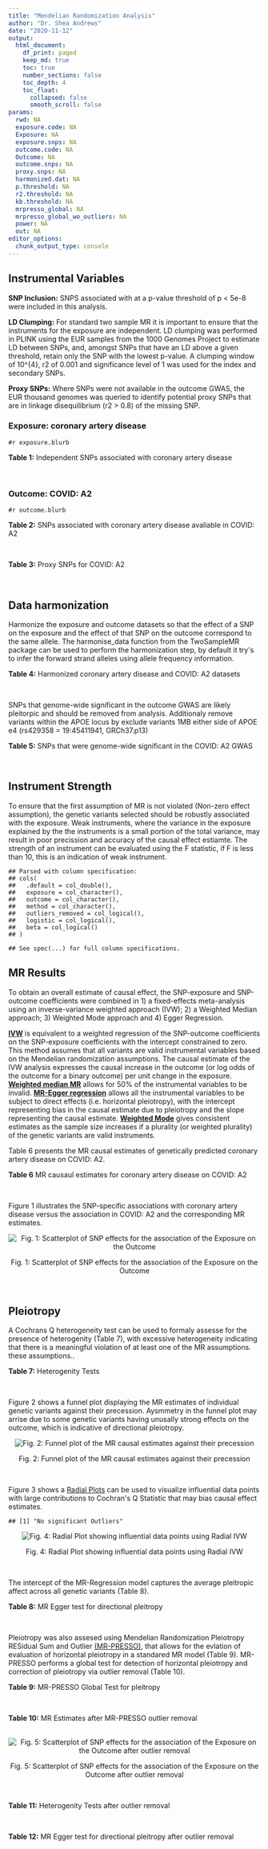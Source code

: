 ```yaml
---
title: "Mendelian Randomization Analysis"
author: "Dr. Shea Andrews"
date: "2020-11-12"
output:
  html_document:
    df_print: paged
    keep_md: true
    toc: true
    number_sections: false
    toc_depth: 4
    toc_float:
      collapsed: false
      smooth_scroll: false
params:
  rwd: NA
  exposure.code: NA
  Exposure: NA
  exposure.snps: NA
  outcome.code: NA
  Outcome: NA
  outcome.snps: NA
  proxy.snps: NA
  harmonized.dat: NA
  p.threshold: NA
  r2.threshold: NA
  kb.threshold: NA
  mrpresso_global: NA
  mrpresso_global_wo_outliers: NA
  power: NA
  out: NA
editor_options:
  chunk_output_type: console
---
```







## Instrumental Variables
**SNP Inclusion:** SNPS associated with at a p-value threshold of p < 5e-8 were included in this analysis.
<br>

**LD Clumping:** For standard two sample MR it is important to ensure that the instruments for the exposure are independent. LD clumping was performed in PLINK using the EUR samples from the 1000 Genomes Project to estimate LD between SNPs, and, amongst SNPs that have an LD above a given threshold, retain only the SNP with the lowest p-value. A clumping window of 10^{4}, r2 of 0.001 and significance level of 1 was used for the index and secondary SNPs.
<br>

**Proxy SNPs:** Where SNPs were not available in the outcome GWAS, the EUR thousand genomes was queried to identify potential proxy SNPs that are in linkage disequilibrium (r2 > 0.8) of the missing SNP.
<br>

### Exposure: coronary artery disease
`#r exposure.blurb`
<br>

**Table 1:** Independent SNPs associated with coronary artery disease
<div data-pagedtable="false">
  <script data-pagedtable-source type="application/json">
{"columns":[{"label":["SNP"],"name":[1],"type":["chr"],"align":["left"]},{"label":["CHROM"],"name":[2],"type":["dbl"],"align":["right"]},{"label":["POS"],"name":[3],"type":["dbl"],"align":["right"]},{"label":["REF"],"name":[4],"type":["chr"],"align":["left"]},{"label":["ALT"],"name":[5],"type":["chr"],"align":["left"]},{"label":["AF"],"name":[6],"type":["dbl"],"align":["right"]},{"label":["BETA"],"name":[7],"type":["dbl"],"align":["right"]},{"label":["SE"],"name":[8],"type":["dbl"],"align":["right"]},{"label":["Z"],"name":[9],"type":["dbl"],"align":["right"]},{"label":["P"],"name":[10],"type":["dbl"],"align":["right"]},{"label":["N"],"name":[11],"type":["dbl"],"align":["right"]},{"label":["TRAIT"],"name":[12],"type":["chr"],"align":["left"]}],"data":[{"1":"rs9970807","2":"1","3":"56965664","4":"C","5":"T","6":"0.084903","7":"-0.125750","8":"0.0166950","9":"-7.532200","10":"5.00e-14","11":"184305","12":"coronary_artery_disease"},{"1":"rs7528419","2":"1","3":"109817192","4":"A","5":"G","6":"0.214180","7":"-0.114530","8":"0.0114820","9":"-9.974740","10":"1.97e-23","11":"184305","12":"coronary_artery_disease"},{"1":"rs6689306","2":"1","3":"154395946","4":"A","5":"G","6":"0.552455","7":"-0.056012","8":"0.0094061","9":"-5.954859","10":"2.60e-09","11":"184305","12":"coronary_artery_disease"},{"1":"rs67180937","2":"1","3":"222823743","4":"T","5":"G","6":"0.663052","7":"0.078807","8":"0.0110551","9":"7.128565","10":"1.01e-12","11":"184305","12":"coronary_artery_disease"},{"1":"rs16986953","2":"2","3":"19942473","4":"G","5":"A","6":"0.104706","7":"0.085160","8":"0.0150265","9":"5.667320","10":"1.45e-08","11":"184305","12":"coronary_artery_disease"},{"1":"rs515135","2":"2","3":"21286057","4":"T","5":"C","6":"0.791985","7":"0.067499","8":"0.0121924","9":"5.536154","10":"3.09e-08","11":"184305","12":"coronary_artery_disease"},{"1":"rs7568458","2":"2","3":"85788175","4":"T","5":"A","6":"0.448518","7":"0.059618","8":"0.0095093","9":"6.269440","10":"3.62e-10","11":"184305","12":"coronary_artery_disease"},{"1":"rs17678683","2":"2","3":"145286559","4":"T","5":"G","6":"0.087681","7":"0.098786","8":"0.0166548","9":"5.931380","10":"3.00e-09","11":"184305","12":"coronary_artery_disease"},{"1":"rs115654617","2":"2","3":"203893999","4":"C","5":"A","6":"0.106962","7":"0.137846","8":"0.0158314","9":"8.707130","10":"3.12e-18","11":"184305","12":"coronary_artery_disease"},{"1":"rs1199338","2":"3","3":"138087467","4":"A","5":"C","6":"0.161866","7":"0.073596","8":"0.0124987","9":"5.888290","10":"3.90e-09","11":"184305","12":"coronary_artery_disease"},{"1":"rs17087335","2":"4","3":"57838583","4":"G","5":"T","6":"0.214637","7":"0.060764","8":"0.0111159","9":"5.466400","10":"4.59e-08","11":"184305","12":"coronary_artery_disease"},{"1":"rs4593108","2":"4","3":"148281001","4":"C","5":"G","6":"0.204651","7":"-0.070830","8":"0.0115558","9":"-6.129390","10":"8.82e-10","11":"184305","12":"coronary_artery_disease"},{"1":"rs9349379","2":"6","3":"12903957","4":"A","5":"G","6":"0.431606","7":"0.131836","8":"0.0096527","9":"13.657900","10":"1.81e-42","11":"184305","12":"coronary_artery_disease"},{"1":"rs56336142","2":"6","3":"39134099","4":"T","5":"C","6":"0.192738","7":"-0.066813","8":"0.0118763","9":"-5.625740","10":"1.85e-08","11":"184305","12":"coronary_artery_disease"},{"1":"rs12202017","2":"6","3":"134173151","4":"A","5":"G","6":"0.300047","7":"-0.066813","8":"0.0099612","9":"-6.707320","10":"1.98e-11","11":"184305","12":"coronary_artery_disease"},{"1":"rs9457927","2":"6","3":"160910282","4":"A","5":"G","6":"0.018743","7":"0.357354","8":"0.0373549","9":"9.566460","10":"1.11e-21","11":"184305","12":"coronary_artery_disease"},{"1":"rs55730499","2":"6","3":"161005610","4":"C","5":"T","6":"0.056243","7":"0.316641","8":"0.0242403","9":"13.062600","10":"5.39e-39","11":"184305","12":"coronary_artery_disease"},{"1":"rs2107595","2":"7","3":"19049388","4":"G","5":"A","6":"0.200470","7":"0.073415","8":"0.0112951","9":"6.499720","10":"8.05e-11","11":"184305","12":"coronary_artery_disease"},{"1":"rs11556924","2":"7","3":"129663496","4":"C","5":"T","6":"0.313325","7":"-0.072569","8":"0.0110605","9":"-6.561100","10":"5.34e-11","11":"184305","12":"coronary_artery_disease"},{"1":"rs3918226","2":"7","3":"150690176","4":"C","5":"T","6":"0.064515","7":"0.133315","8":"0.0221275","9":"6.024860","10":"1.69e-09","11":"184305","12":"coronary_artery_disease"},{"1":"rs2891168","2":"9","3":"22098619","4":"A","5":"G","6":"0.488668","7":"0.193401","8":"0.0091877","9":"21.050000","10":"2.29e-98","11":"184305","12":"coronary_artery_disease"},{"1":"rs2519093","2":"9","3":"136141870","4":"C","5":"T","6":"0.190872","7":"0.079704","8":"0.0117524","9":"6.781930","10":"1.19e-11","11":"184305","12":"coronary_artery_disease"},{"1":"rs2487928","2":"10","3":"30323892","4":"G","5":"A","6":"0.418221","7":"0.062633","8":"0.0095049","9":"6.589550","10":"4.41e-11","11":"184305","12":"coronary_artery_disease"},{"1":"rs1870634","2":"10","3":"44480811","4":"T","5":"G","6":"0.637485","7":"0.075878","8":"0.0097113","9":"7.813372","10":"5.55e-15","11":"184305","12":"coronary_artery_disease"},{"1":"rs1412444","2":"10","3":"91002927","4":"C","5":"T","6":"0.369131","7":"0.066812","8":"0.0096809","9":"6.901420","10":"5.15e-12","11":"184305","12":"coronary_artery_disease"},{"1":"rs11191416","2":"10","3":"104604916","4":"T","5":"G","6":"0.127470","7":"-0.079249","8":"0.0135252","9":"-5.859360","10":"4.65e-09","11":"184305","12":"coronary_artery_disease"},{"1":"rs10840293","2":"11","3":"9751196","4":"G","5":"A","6":"0.549821","7":"0.054714","8":"0.0096190","9":"5.688117","10":"1.28e-08","11":"184305","12":"coronary_artery_disease"},{"1":"rs2128739","2":"11","3":"103673277","4":"A","5":"C","6":"0.676464","7":"-0.065565","8":"0.0100568","9":"-6.519469","10":"7.05e-11","11":"184305","12":"coronary_artery_disease"},{"1":"rs2681472","2":"12","3":"90008959","4":"A","5":"G","6":"0.201306","7":"0.074114","8":"0.0113331","9":"6.539610","10":"6.17e-11","11":"184305","12":"coronary_artery_disease"},{"1":"rs11065979","2":"12","3":"112059557","4":"C","5":"T","6":"0.365499","7":"0.068556","8":"0.0107672","9":"6.367110","10":"1.93e-10","11":"184305","12":"coronary_artery_disease"},{"1":"rs11838776","2":"13","3":"111040681","4":"G","5":"A","6":"0.263277","7":"0.068566","8":"0.0107552","9":"6.375150","10":"1.83e-10","11":"184305","12":"coronary_artery_disease"},{"1":"rs10139550","2":"14","3":"100145710","4":"C","5":"G","6":"0.423033","7":"0.055380","8":"0.0097569","9":"5.675980","10":"1.38e-08","11":"184305","12":"coronary_artery_disease"},{"1":"rs56062135","2":"15","3":"67455630","4":"C","5":"T","6":"0.205729","7":"-0.069743","8":"0.0118937","9":"-5.863860","10":"4.52e-09","11":"184305","12":"coronary_artery_disease"},{"1":"rs4468572","2":"15","3":"79124475","4":"T","5":"C","6":"0.585831","7":"0.077234","8":"0.0095277","9":"8.106259","10":"4.44e-16","11":"184305","12":"coronary_artery_disease"},{"1":"rs8042271","2":"15","3":"89574218","4":"G","5":"A","6":"0.097718","7":"-0.096711","8":"0.0175662","9":"-5.505516","10":"3.68e-08","11":"184305","12":"coronary_artery_disease"},{"1":"rs7212798","2":"17","3":"59013488","4":"T","5":"C","6":"0.146516","7":"0.079961","8":"0.0142216","9":"5.622500","10":"1.88e-08","11":"184305","12":"coronary_artery_disease"},{"1":"rs663129","2":"18","3":"57838401","4":"G","5":"A","6":"0.256835","7":"0.058163","8":"0.0105173","9":"5.530220","10":"3.20e-08","11":"184305","12":"coronary_artery_disease"},{"1":"rs56289821","2":"19","3":"11188247","4":"G","5":"A","6":"0.100378","7":"-0.133610","8":"0.0170415","9":"-7.840270","10":"4.44e-15","11":"184305","12":"coronary_artery_disease"},{"1":"rs4420638","2":"19","3":"45422946","4":"A","5":"G","6":"0.166036","7":"0.091906","8":"0.0140977","9":"6.519220","10":"7.07e-11","11":"184305","12":"coronary_artery_disease"},{"1":"rs28451064","2":"21","3":"35593827","4":"G","5":"A","6":"0.121186","7":"0.127571","8":"0.0159520","9":"7.997180","10":"1.33e-15","11":"184305","12":"coronary_artery_disease"},{"1":"rs180803","2":"22","3":"24658858","4":"G","5":"T","6":"0.029268","7":"-0.180923","8":"0.0283062","9":"-6.391639","10":"1.64e-10","11":"184305","12":"coronary_artery_disease"}],"options":{"columns":{"min":{},"max":[10]},"rows":{"min":[10],"max":[10]},"pages":{}}}
  </script>
</div>
<br>

### Outcome: COVID: A2
`#r outcome.blurb`
<br>

**Table 2:** SNPs associated with coronary artery disease avaliable in COVID: A2
<div data-pagedtable="false">
  <script data-pagedtable-source type="application/json">
{"columns":[{"label":["SNP"],"name":[1],"type":["chr"],"align":["left"]},{"label":["CHROM"],"name":[2],"type":["dbl"],"align":["right"]},{"label":["POS"],"name":[3],"type":["dbl"],"align":["right"]},{"label":["REF"],"name":[4],"type":["chr"],"align":["left"]},{"label":["ALT"],"name":[5],"type":["chr"],"align":["left"]},{"label":["AF"],"name":[6],"type":["dbl"],"align":["right"]},{"label":["BETA"],"name":[7],"type":["dbl"],"align":["right"]},{"label":["SE"],"name":[8],"type":["dbl"],"align":["right"]},{"label":["Z"],"name":[9],"type":["dbl"],"align":["right"]},{"label":["P"],"name":[10],"type":["dbl"],"align":["right"]},{"label":["N"],"name":[11],"type":["dbl"],"align":["right"]},{"label":["TRAIT"],"name":[12],"type":["chr"],"align":["left"]}],"data":[{"1":"rs9970807","2":"1","3":"56965664","4":"C","5":"T","6":"0.10800","7":"-0.0926390","8":"0.052771","9":"-1.755490705","10":"0.079180","11":"261481","12":"very_severe_respiratory_confirmed_covid_vs._population__eur_wo_ukbb"},{"1":"rs7528419","2":"1","3":"109817192","4":"A","5":"G","6":"0.21460","7":"0.0048120","8":"0.037821","9":"0.127230903","10":"0.898800","11":"261481","12":"very_severe_respiratory_confirmed_covid_vs._population__eur_wo_ukbb"},{"1":"rs6689306","2":"1","3":"154395946","4":"A","5":"G","6":"0.49200","7":"0.1057300","8":"0.048159","9":"2.195435952","10":"0.028130","11":"251425","12":"very_severe_respiratory_confirmed_covid_vs._population__eur_wo_ukbb"},{"1":"rs67180937","2":"1","3":"222823743","4":"T","5":"G","6":"0.72310","7":"-0.1148900","8":"0.052764","9":"-2.177431582","10":"0.029450","11":"12714","12":"very_severe_respiratory_confirmed_covid_vs._population__eur_wo_ukbb"},{"1":"rs16986953","2":"2","3":"19942473","4":"G","5":"A","6":"0.07431","7":"-0.0835610","8":"0.059938","9":"-1.394123928","10":"0.163300","11":"261481","12":"very_severe_respiratory_confirmed_covid_vs._population__eur_wo_ukbb"},{"1":"rs515135","2":"2","3":"21286057","4":"T","5":"C","6":"0.80960","7":"0.0296680","8":"0.056754","9":"0.522747295","10":"0.601100","11":"251425","12":"very_severe_respiratory_confirmed_covid_vs._population__eur_wo_ukbb"},{"1":"rs7568458","2":"2","3":"85788175","4":"T","5":"A","6":"0.44620","7":"-0.0756410","8":"0.031205","9":"-2.424002564","10":"0.015350","11":"261481","12":"very_severe_respiratory_confirmed_covid_vs._population__eur_wo_ukbb"},{"1":"rs17678683","2":"2","3":"145286559","4":"T","5":"G","6":"0.07646","7":"-0.0407820","8":"0.056102","9":"-0.726925956","10":"0.467300","11":"261481","12":"very_severe_respiratory_confirmed_covid_vs._population__eur_wo_ukbb"},{"1":"rs115654617","2":"2","3":"203893999","4":"C","5":"A","6":"0.11480","7":"-0.0959050","8":"0.045750","9":"-2.096284153","10":"0.036050","11":"261481","12":"very_severe_respiratory_confirmed_covid_vs._population__eur_wo_ukbb"},{"1":"rs1199338","2":"3","3":"138087467","4":"A","5":"C","6":"0.14490","7":"-0.0367970","8":"0.043202","9":"-0.851742975","10":"0.394400","11":"261481","12":"very_severe_respiratory_confirmed_covid_vs._population__eur_wo_ukbb"},{"1":"rs17087335","2":"4","3":"57838583","4":"G","5":"T","6":"0.23040","7":"0.0436270","8":"0.039652","9":"1.100247150","10":"0.271200","11":"261481","12":"very_severe_respiratory_confirmed_covid_vs._population__eur_wo_ukbb"},{"1":"rs4593108","2":"4","3":"148281001","4":"C","5":"G","6":"0.16360","7":"0.0435130","8":"0.065509","9":"0.664229343","10":"0.506500","11":"251425","12":"very_severe_respiratory_confirmed_covid_vs._population__eur_wo_ukbb"},{"1":"rs9349379","2":"6","3":"12903957","4":"A","5":"G","6":"0.44690","7":"-0.0453770","8":"0.031610","9":"-1.435526732","10":"0.151100","11":"261481","12":"very_severe_respiratory_confirmed_covid_vs._population__eur_wo_ukbb"},{"1":"rs56336142","2":"6","3":"39134099","4":"T","5":"C","6":"0.25730","7":"-0.0705180","8":"0.058801","9":"-1.199265319","10":"0.230400","11":"251425","12":"very_severe_respiratory_confirmed_covid_vs._population__eur_wo_ukbb"},{"1":"rs12202017","2":"6","3":"134173151","4":"A","5":"G","6":"0.23320","7":"-0.0174990","8":"0.051555","9":"-0.339423916","10":"0.734300","11":"251425","12":"very_severe_respiratory_confirmed_covid_vs._population__eur_wo_ukbb"},{"1":"rs9457927","2":"6","3":"160910282","4":"A","5":"G","6":"0.01120","7":"-0.0004359","8":"0.219690","9":"-0.001984159","10":"0.998400","11":"251022","12":"very_severe_respiratory_confirmed_covid_vs._population__eur_wo_ukbb"},{"1":"rs55730499","2":"6","3":"161005610","4":"C","5":"T","6":"0.04804","7":"-0.1330500","8":"0.065284","9":"-2.038018504","10":"0.041540","11":"261481","12":"very_severe_respiratory_confirmed_covid_vs._population__eur_wo_ukbb"},{"1":"rs2107595","2":"7","3":"19049388","4":"G","5":"A","6":"0.19300","7":"0.0453650","8":"0.059677","9":"0.760175612","10":"0.447100","11":"251425","12":"very_severe_respiratory_confirmed_covid_vs._population__eur_wo_ukbb"},{"1":"rs11556924","2":"7","3":"129663496","4":"C","5":"T","6":"0.33100","7":"-0.0385560","8":"0.032467","9":"-1.187544276","10":"0.235000","11":"261481","12":"very_severe_respiratory_confirmed_covid_vs._population__eur_wo_ukbb"},{"1":"rs3918226","2":"7","3":"150690176","4":"C","5":"T","6":"0.07094","7":"-0.0488360","8":"0.078268","9":"-0.623958706","10":"0.532700","11":"251425","12":"very_severe_respiratory_confirmed_covid_vs._population__eur_wo_ukbb"},{"1":"rs2891168","2":"9","3":"22098619","4":"A","5":"G","6":"0.43770","7":"-0.0477610","8":"0.031724","9":"-1.505516328","10":"0.132200","11":"261481","12":"very_severe_respiratory_confirmed_covid_vs._population__eur_wo_ukbb"},{"1":"rs2519093","2":"9","3":"136141870","4":"C","5":"T","6":"0.20190","7":"0.1528500","8":"0.056435","9":"2.708430000","10":"0.006759","11":"251425","12":"very_severe_respiratory_confirmed_covid_vs._population__eur_wo_ukbb"},{"1":"rs2487928","2":"10","3":"30323892","4":"G","5":"A","6":"0.47190","7":"-0.0241330","8":"0.045757","9":"-0.527416570","10":"0.597900","11":"251425","12":"very_severe_respiratory_confirmed_covid_vs._population__eur_wo_ukbb"},{"1":"rs1870634","2":"10","3":"44480811","4":"T","5":"G","6":"0.69380","7":"0.0026461","8":"0.033431","9":"0.079151087","10":"0.936900","11":"261481","12":"very_severe_respiratory_confirmed_covid_vs._population__eur_wo_ukbb"},{"1":"rs1412444","2":"10","3":"91002927","4":"C","5":"T","6":"0.40600","7":"0.0144350","8":"0.033107","9":"0.436010511","10":"0.662800","11":"261481","12":"very_severe_respiratory_confirmed_covid_vs._population__eur_wo_ukbb"},{"1":"rs11191416","2":"10","3":"104604916","4":"T","5":"G","6":"0.09487","7":"-0.0324940","8":"0.053028","9":"-0.612770612","10":"0.540000","11":"261481","12":"very_severe_respiratory_confirmed_covid_vs._population__eur_wo_ukbb"},{"1":"rs10840293","2":"11","3":"9751196","4":"G","5":"A","6":"0.66290","7":"0.0232180","8":"0.048953","9":"0.474291668","10":"0.635300","11":"251425","12":"very_severe_respiratory_confirmed_covid_vs._population__eur_wo_ukbb"},{"1":"rs2128739","2":"11","3":"103673277","4":"A","5":"C","6":"0.77860","7":"0.0516980","8":"0.034862","9":"1.482932706","10":"0.138100","11":"261481","12":"very_severe_respiratory_confirmed_covid_vs._population__eur_wo_ukbb"},{"1":"rs2681472","2":"12","3":"90008959","4":"A","5":"G","6":"0.08299","7":"-0.0368800","8":"0.040262","9":"-0.916000199","10":"0.359700","11":"261481","12":"very_severe_respiratory_confirmed_covid_vs._population__eur_wo_ukbb"},{"1":"rs11065979","2":"12","3":"112059557","4":"C","5":"T","6":"0.38760","7":"-0.0396130","8":"0.047873","9":"-0.827460155","10":"0.408000","11":"251425","12":"very_severe_respiratory_confirmed_covid_vs._population__eur_wo_ukbb"},{"1":"rs11838776","2":"13","3":"111040681","4":"G","5":"A","6":"0.24750","7":"0.0441350","8":"0.050428","9":"0.875208218","10":"0.381500","11":"251425","12":"very_severe_respiratory_confirmed_covid_vs._population__eur_wo_ukbb"},{"1":"rs10139550","2":"14","3":"100145710","4":"C","5":"G","6":"0.43470","7":"-0.0285260","8":"0.048127","9":"-0.592723419","10":"0.553400","11":"251425","12":"very_severe_respiratory_confirmed_covid_vs._population__eur_wo_ukbb"},{"1":"rs56062135","2":"15","3":"67455630","4":"C","5":"T","6":"0.26050","7":"-0.0209710","8":"0.037004","9":"-0.566722516","10":"0.570900","11":"261481","12":"very_severe_respiratory_confirmed_covid_vs._population__eur_wo_ukbb"},{"1":"rs4468572","2":"15","3":"79124475","4":"T","5":"C","6":"0.66550","7":"-0.0539270","8":"0.045889","9":"-1.175161803","10":"0.239900","11":"251425","12":"very_severe_respiratory_confirmed_covid_vs._population__eur_wo_ukbb"},{"1":"rs8042271","2":"15","3":"89574218","4":"G","5":"A","6":"0.14490","7":"0.1043500","8":"0.093456","9":"1.116568225","10":"0.264200","11":"251425","12":"very_severe_respiratory_confirmed_covid_vs._population__eur_wo_ukbb"},{"1":"rs7212798","2":"17","3":"59013488","4":"T","5":"C","6":"0.14300","7":"-0.0032541","8":"0.061279","9":"-0.053103021","10":"0.957700","11":"251104","12":"very_severe_respiratory_confirmed_covid_vs._population__eur_wo_ukbb"},{"1":"rs663129","2":"18","3":"57838401","4":"G","5":"A","6":"0.18930","7":"0.0201980","8":"0.037039","9":"0.545317098","10":"0.585500","11":"261078","12":"very_severe_respiratory_confirmed_covid_vs._population__eur_wo_ukbb"},{"1":"rs56289821","2":"19","3":"11188247","4":"G","5":"A","6":"0.10380","7":"-0.0027033","8":"0.047545","9":"-0.056857714","10":"0.954700","11":"261481","12":"very_severe_respiratory_confirmed_covid_vs._population__eur_wo_ukbb"},{"1":"rs4420638","2":"19","3":"45422946","4":"A","5":"G","6":"0.26210","7":"-0.0314110","8":"0.041581","9":"-0.755417138","10":"0.450000","11":"261481","12":"very_severe_respiratory_confirmed_covid_vs._population__eur_wo_ukbb"},{"1":"rs28451064","2":"21","3":"35593827","4":"G","5":"A","6":"0.15130","7":"-0.1312600","8":"0.076159","9":"-1.723499521","10":"0.084800","11":"251425","12":"very_severe_respiratory_confirmed_covid_vs._population__eur_wo_ukbb"},{"1":"rs180803","2":"NA","3":"NA","4":"NA","5":"NA","6":"NA","7":"NA","8":"NA","9":"NA","10":"NA","11":"NA","12":"NA"}],"options":{"columns":{"min":{},"max":[10]},"rows":{"min":[10],"max":[10]},"pages":{}}}
  </script>
</div>
<br>

**Table 3:** Proxy SNPs for COVID: A2
<div data-pagedtable="false">
  <script data-pagedtable-source type="application/json">
{"columns":[{"label":["target_snp"],"name":[1],"type":["chr"],"align":["left"]},{"label":["proxy_snp"],"name":[2],"type":["chr"],"align":["left"]},{"label":["ld.r2"],"name":[3],"type":["dbl"],"align":["right"]},{"label":["Dprime"],"name":[4],"type":["dbl"],"align":["right"]},{"label":["PHASE"],"name":[5],"type":["chr"],"align":["left"]},{"label":["X12"],"name":[6],"type":["lgl"],"align":["right"]},{"label":["CHROM"],"name":[7],"type":["dbl"],"align":["right"]},{"label":["POS"],"name":[8],"type":["dbl"],"align":["right"]},{"label":["REF.proxy"],"name":[9],"type":["lgl"],"align":["right"]},{"label":["ALT.proxy"],"name":[10],"type":["chr"],"align":["left"]},{"label":["AF"],"name":[11],"type":["dbl"],"align":["right"]},{"label":["BETA"],"name":[12],"type":["dbl"],"align":["right"]},{"label":["SE"],"name":[13],"type":["dbl"],"align":["right"]},{"label":["Z"],"name":[14],"type":["dbl"],"align":["right"]},{"label":["P"],"name":[15],"type":["dbl"],"align":["right"]},{"label":["N"],"name":[16],"type":["dbl"],"align":["right"]},{"label":["TRAIT"],"name":[17],"type":["chr"],"align":["left"]},{"label":["ref"],"name":[18],"type":["lgl"],"align":["right"]},{"label":["ref.proxy"],"name":[19],"type":["chr"],"align":["left"]},{"label":["alt"],"name":[20],"type":["chr"],"align":["left"]},{"label":["alt.proxy"],"name":[21],"type":["lgl"],"align":["right"]},{"label":["ALT"],"name":[22],"type":["lgl"],"align":["right"]},{"label":["REF"],"name":[23],"type":["chr"],"align":["left"]},{"label":["proxy.outcome"],"name":[24],"type":["lgl"],"align":["right"]}],"data":[{"1":"rs180803","2":"rs5760293","3":"1","4":"1","5":"TG/GT","6":"NA","7":"22","8":"24662171","9":"TRUE","10":"G","11":"0.02292","12":"0.35844","13":"0.1554","14":"2.306564","15":"0.02108","16":"261078","17":"very_severe_respiratory_confirmed_covid_vs._population__eur_wo_ukbb","18":"TRUE","19":"G","20":"G","21":"TRUE","22":"TRUE","23":"G","24":"TRUE"}],"options":{"columns":{"min":{},"max":[10]},"rows":{"min":[10],"max":[10]},"pages":{}}}
  </script>
</div>
<br>

## Data harmonization
Harmonize the exposure and outcome datasets so that the effect of a SNP on the exposure and the effect of that SNP on the outcome correspond to the same allele. The harmonise_data function from the TwoSampleMR package can be used to perform the harmonization step, by default it try's to infer the forward strand alleles using allele frequency information.
<br>

**Table 4:** Harmonized coronary artery disease and COVID: A2 datasets
<div data-pagedtable="false">
  <script data-pagedtable-source type="application/json">
{"columns":[{"label":["SNP"],"name":[1],"type":["chr"],"align":["left"]},{"label":["effect_allele.exposure"],"name":[2],"type":["chr"],"align":["left"]},{"label":["other_allele.exposure"],"name":[3],"type":["chr"],"align":["left"]},{"label":["effect_allele.outcome"],"name":[4],"type":["chr"],"align":["left"]},{"label":["other_allele.outcome"],"name":[5],"type":["chr"],"align":["left"]},{"label":["beta.exposure"],"name":[6],"type":["dbl"],"align":["right"]},{"label":["beta.outcome"],"name":[7],"type":["dbl"],"align":["right"]},{"label":["eaf.exposure"],"name":[8],"type":["dbl"],"align":["right"]},{"label":["eaf.outcome"],"name":[9],"type":["dbl"],"align":["right"]},{"label":["remove"],"name":[10],"type":["lgl"],"align":["right"]},{"label":["palindromic"],"name":[11],"type":["lgl"],"align":["right"]},{"label":["ambiguous"],"name":[12],"type":["lgl"],"align":["right"]},{"label":["id.outcome"],"name":[13],"type":["chr"],"align":["left"]},{"label":["chr.outcome"],"name":[14],"type":["dbl"],"align":["right"]},{"label":["pos.outcome"],"name":[15],"type":["dbl"],"align":["right"]},{"label":["se.outcome"],"name":[16],"type":["dbl"],"align":["right"]},{"label":["z.outcome"],"name":[17],"type":["dbl"],"align":["right"]},{"label":["pval.outcome"],"name":[18],"type":["dbl"],"align":["right"]},{"label":["samplesize.outcome"],"name":[19],"type":["dbl"],"align":["right"]},{"label":["outcome"],"name":[20],"type":["chr"],"align":["left"]},{"label":["mr_keep.outcome"],"name":[21],"type":["lgl"],"align":["right"]},{"label":["pval_origin.outcome"],"name":[22],"type":["chr"],"align":["left"]},{"label":["chr.exposure"],"name":[23],"type":["dbl"],"align":["right"]},{"label":["pos.exposure"],"name":[24],"type":["dbl"],"align":["right"]},{"label":["se.exposure"],"name":[25],"type":["dbl"],"align":["right"]},{"label":["z.exposure"],"name":[26],"type":["dbl"],"align":["right"]},{"label":["pval.exposure"],"name":[27],"type":["dbl"],"align":["right"]},{"label":["samplesize.exposure"],"name":[28],"type":["dbl"],"align":["right"]},{"label":["exposure"],"name":[29],"type":["chr"],"align":["left"]},{"label":["mr_keep.exposure"],"name":[30],"type":["lgl"],"align":["right"]},{"label":["pval_origin.exposure"],"name":[31],"type":["chr"],"align":["left"]},{"label":["id.exposure"],"name":[32],"type":["chr"],"align":["left"]},{"label":["action"],"name":[33],"type":["dbl"],"align":["right"]},{"label":["mr_keep"],"name":[34],"type":["lgl"],"align":["right"]},{"label":["pt"],"name":[35],"type":["dbl"],"align":["right"]},{"label":["pleitropy_keep"],"name":[36],"type":["lgl"],"align":["right"]},{"label":["mrpresso_RSSobs"],"name":[37],"type":["lgl"],"align":["right"]},{"label":["mrpresso_pval"],"name":[38],"type":["lgl"],"align":["right"]},{"label":["mrpresso_keep"],"name":[39],"type":["lgl"],"align":["right"]}],"data":[{"1":"rs10139550","2":"G","3":"C","4":"G","5":"C","6":"0.055380","7":"-0.0285260","8":"0.423033","9":"0.43470","10":"FALSE","11":"TRUE","12":"TRUE","13":"hBoAPp","14":"14","15":"100145710","16":"0.048127","17":"-0.592723419","18":"0.553400","19":"251425","20":"covidhgi2020anaA2v4eurwoukbb","21":"TRUE","22":"reported","23":"14","24":"100145710","25":"0.0097569","26":"5.675980","27":"1.38e-08","28":"184305","29":"Nikpay2015cad","30":"TRUE","31":"reported","32":"PbfS3Y","33":"2","34":"FALSE","35":"5e-08","36":"TRUE","37":"NA","38":"NA","39":"NA"},{"1":"rs10840293","2":"A","3":"G","4":"A","5":"G","6":"0.054714","7":"0.0232180","8":"0.549821","9":"0.66290","10":"FALSE","11":"FALSE","12":"FALSE","13":"hBoAPp","14":"11","15":"9751196","16":"0.048953","17":"0.474291668","18":"0.635300","19":"251425","20":"covidhgi2020anaA2v4eurwoukbb","21":"TRUE","22":"reported","23":"11","24":"9751196","25":"0.0096190","26":"5.688117","27":"1.28e-08","28":"184305","29":"Nikpay2015cad","30":"TRUE","31":"reported","32":"PbfS3Y","33":"2","34":"TRUE","35":"5e-08","36":"TRUE","37":"NA","38":"NA","39":"TRUE"},{"1":"rs11065979","2":"T","3":"C","4":"T","5":"C","6":"0.068556","7":"-0.0396130","8":"0.365499","9":"0.38760","10":"FALSE","11":"FALSE","12":"FALSE","13":"hBoAPp","14":"12","15":"112059557","16":"0.047873","17":"-0.827460155","18":"0.408000","19":"251425","20":"covidhgi2020anaA2v4eurwoukbb","21":"TRUE","22":"reported","23":"12","24":"112059557","25":"0.0107672","26":"6.367110","27":"1.93e-10","28":"184305","29":"Nikpay2015cad","30":"TRUE","31":"reported","32":"PbfS3Y","33":"2","34":"TRUE","35":"5e-08","36":"TRUE","37":"NA","38":"NA","39":"TRUE"},{"1":"rs11191416","2":"G","3":"T","4":"G","5":"T","6":"-0.079249","7":"-0.0324940","8":"0.127470","9":"0.09487","10":"FALSE","11":"FALSE","12":"FALSE","13":"hBoAPp","14":"10","15":"104604916","16":"0.053028","17":"-0.612770612","18":"0.540000","19":"261481","20":"covidhgi2020anaA2v4eurwoukbb","21":"TRUE","22":"reported","23":"10","24":"104604916","25":"0.0135252","26":"-5.859360","27":"4.65e-09","28":"184305","29":"Nikpay2015cad","30":"TRUE","31":"reported","32":"PbfS3Y","33":"2","34":"TRUE","35":"5e-08","36":"TRUE","37":"NA","38":"NA","39":"TRUE"},{"1":"rs11556924","2":"T","3":"C","4":"T","5":"C","6":"-0.072569","7":"-0.0385560","8":"0.313325","9":"0.33100","10":"FALSE","11":"FALSE","12":"FALSE","13":"hBoAPp","14":"7","15":"129663496","16":"0.032467","17":"-1.187544276","18":"0.235000","19":"261481","20":"covidhgi2020anaA2v4eurwoukbb","21":"TRUE","22":"reported","23":"7","24":"129663496","25":"0.0110605","26":"-6.561100","27":"5.34e-11","28":"184305","29":"Nikpay2015cad","30":"TRUE","31":"reported","32":"PbfS3Y","33":"2","34":"TRUE","35":"5e-08","36":"TRUE","37":"NA","38":"NA","39":"TRUE"},{"1":"rs115654617","2":"A","3":"C","4":"A","5":"C","6":"0.137846","7":"-0.0959050","8":"0.106962","9":"0.11480","10":"FALSE","11":"FALSE","12":"FALSE","13":"hBoAPp","14":"2","15":"203893999","16":"0.045750","17":"-2.096284153","18":"0.036050","19":"261481","20":"covidhgi2020anaA2v4eurwoukbb","21":"TRUE","22":"reported","23":"2","24":"203893999","25":"0.0158314","26":"8.707130","27":"3.12e-18","28":"184305","29":"Nikpay2015cad","30":"TRUE","31":"reported","32":"PbfS3Y","33":"2","34":"TRUE","35":"5e-08","36":"TRUE","37":"NA","38":"NA","39":"TRUE"},{"1":"rs11838776","2":"A","3":"G","4":"A","5":"G","6":"0.068566","7":"0.0441350","8":"0.263277","9":"0.24750","10":"FALSE","11":"FALSE","12":"FALSE","13":"hBoAPp","14":"13","15":"111040681","16":"0.050428","17":"0.875208218","18":"0.381500","19":"251425","20":"covidhgi2020anaA2v4eurwoukbb","21":"TRUE","22":"reported","23":"13","24":"111040681","25":"0.0107552","26":"6.375150","27":"1.83e-10","28":"184305","29":"Nikpay2015cad","30":"TRUE","31":"reported","32":"PbfS3Y","33":"2","34":"TRUE","35":"5e-08","36":"TRUE","37":"NA","38":"NA","39":"TRUE"},{"1":"rs1199338","2":"C","3":"A","4":"C","5":"A","6":"0.073596","7":"-0.0367970","8":"0.161866","9":"0.14490","10":"FALSE","11":"FALSE","12":"FALSE","13":"hBoAPp","14":"3","15":"138087467","16":"0.043202","17":"-0.851742975","18":"0.394400","19":"261481","20":"covidhgi2020anaA2v4eurwoukbb","21":"TRUE","22":"reported","23":"3","24":"138087467","25":"0.0124987","26":"5.888290","27":"3.90e-09","28":"184305","29":"Nikpay2015cad","30":"TRUE","31":"reported","32":"PbfS3Y","33":"2","34":"TRUE","35":"5e-08","36":"TRUE","37":"NA","38":"NA","39":"TRUE"},{"1":"rs12202017","2":"G","3":"A","4":"G","5":"A","6":"-0.066813","7":"-0.0174990","8":"0.300047","9":"0.23320","10":"FALSE","11":"FALSE","12":"FALSE","13":"hBoAPp","14":"6","15":"134173151","16":"0.051555","17":"-0.339423916","18":"0.734300","19":"251425","20":"covidhgi2020anaA2v4eurwoukbb","21":"TRUE","22":"reported","23":"6","24":"134173151","25":"0.0099612","26":"-6.707320","27":"1.98e-11","28":"184305","29":"Nikpay2015cad","30":"TRUE","31":"reported","32":"PbfS3Y","33":"2","34":"TRUE","35":"5e-08","36":"TRUE","37":"NA","38":"NA","39":"TRUE"},{"1":"rs1412444","2":"T","3":"C","4":"T","5":"C","6":"0.066812","7":"0.0144350","8":"0.369131","9":"0.40600","10":"FALSE","11":"FALSE","12":"FALSE","13":"hBoAPp","14":"10","15":"91002927","16":"0.033107","17":"0.436010511","18":"0.662800","19":"261481","20":"covidhgi2020anaA2v4eurwoukbb","21":"TRUE","22":"reported","23":"10","24":"91002927","25":"0.0096809","26":"6.901420","27":"5.15e-12","28":"184305","29":"Nikpay2015cad","30":"TRUE","31":"reported","32":"PbfS3Y","33":"2","34":"TRUE","35":"5e-08","36":"TRUE","37":"NA","38":"NA","39":"TRUE"},{"1":"rs16986953","2":"A","3":"G","4":"A","5":"G","6":"0.085160","7":"-0.0835610","8":"0.104706","9":"0.07431","10":"FALSE","11":"FALSE","12":"FALSE","13":"hBoAPp","14":"2","15":"19942473","16":"0.059938","17":"-1.394123928","18":"0.163300","19":"261481","20":"covidhgi2020anaA2v4eurwoukbb","21":"TRUE","22":"reported","23":"2","24":"19942473","25":"0.0150265","26":"5.667320","27":"1.45e-08","28":"184305","29":"Nikpay2015cad","30":"TRUE","31":"reported","32":"PbfS3Y","33":"2","34":"TRUE","35":"5e-08","36":"TRUE","37":"NA","38":"NA","39":"TRUE"},{"1":"rs17087335","2":"T","3":"G","4":"T","5":"G","6":"0.060764","7":"0.0436270","8":"0.214637","9":"0.23040","10":"FALSE","11":"FALSE","12":"FALSE","13":"hBoAPp","14":"4","15":"57838583","16":"0.039652","17":"1.100247150","18":"0.271200","19":"261481","20":"covidhgi2020anaA2v4eurwoukbb","21":"TRUE","22":"reported","23":"4","24":"57838583","25":"0.0111159","26":"5.466400","27":"4.59e-08","28":"184305","29":"Nikpay2015cad","30":"TRUE","31":"reported","32":"PbfS3Y","33":"2","34":"TRUE","35":"5e-08","36":"TRUE","37":"NA","38":"NA","39":"TRUE"},{"1":"rs17678683","2":"G","3":"T","4":"G","5":"T","6":"0.098786","7":"-0.0407820","8":"0.087681","9":"0.07646","10":"FALSE","11":"FALSE","12":"FALSE","13":"hBoAPp","14":"2","15":"145286559","16":"0.056102","17":"-0.726925956","18":"0.467300","19":"261481","20":"covidhgi2020anaA2v4eurwoukbb","21":"TRUE","22":"reported","23":"2","24":"145286559","25":"0.0166548","26":"5.931380","27":"3.00e-09","28":"184305","29":"Nikpay2015cad","30":"TRUE","31":"reported","32":"PbfS3Y","33":"2","34":"TRUE","35":"5e-08","36":"TRUE","37":"NA","38":"NA","39":"TRUE"},{"1":"rs180803","2":"T","3":"G","4":"T","5":"G","6":"-0.180923","7":"0.3584400","8":"0.029268","9":"0.02292","10":"FALSE","11":"FALSE","12":"FALSE","13":"hBoAPp","14":"22","15":"24662171","16":"0.155400","17":"2.306563707","18":"0.021080","19":"261078","20":"covidhgi2020anaA2v4eurwoukbb","21":"TRUE","22":"reported","23":"22","24":"24658858","25":"0.0283062","26":"-6.391639","27":"1.64e-10","28":"184305","29":"Nikpay2015cad","30":"TRUE","31":"reported","32":"PbfS3Y","33":"2","34":"TRUE","35":"5e-08","36":"TRUE","37":"NA","38":"NA","39":"TRUE"},{"1":"rs1870634","2":"G","3":"T","4":"G","5":"T","6":"0.075878","7":"0.0026461","8":"0.637485","9":"0.69380","10":"FALSE","11":"FALSE","12":"FALSE","13":"hBoAPp","14":"10","15":"44480811","16":"0.033431","17":"0.079151087","18":"0.936900","19":"261481","20":"covidhgi2020anaA2v4eurwoukbb","21":"TRUE","22":"reported","23":"10","24":"44480811","25":"0.0097113","26":"7.813372","27":"5.55e-15","28":"184305","29":"Nikpay2015cad","30":"TRUE","31":"reported","32":"PbfS3Y","33":"2","34":"TRUE","35":"5e-08","36":"TRUE","37":"NA","38":"NA","39":"TRUE"},{"1":"rs2107595","2":"A","3":"G","4":"A","5":"G","6":"0.073415","7":"0.0453650","8":"0.200470","9":"0.19300","10":"FALSE","11":"FALSE","12":"FALSE","13":"hBoAPp","14":"7","15":"19049388","16":"0.059677","17":"0.760175612","18":"0.447100","19":"251425","20":"covidhgi2020anaA2v4eurwoukbb","21":"TRUE","22":"reported","23":"7","24":"19049388","25":"0.0112951","26":"6.499720","27":"8.05e-11","28":"184305","29":"Nikpay2015cad","30":"TRUE","31":"reported","32":"PbfS3Y","33":"2","34":"TRUE","35":"5e-08","36":"TRUE","37":"NA","38":"NA","39":"TRUE"},{"1":"rs2128739","2":"C","3":"A","4":"C","5":"A","6":"-0.065565","7":"0.0516980","8":"0.676464","9":"0.77860","10":"FALSE","11":"FALSE","12":"FALSE","13":"hBoAPp","14":"11","15":"103673277","16":"0.034862","17":"1.482932706","18":"0.138100","19":"261481","20":"covidhgi2020anaA2v4eurwoukbb","21":"TRUE","22":"reported","23":"11","24":"103673277","25":"0.0100568","26":"-6.519469","27":"7.05e-11","28":"184305","29":"Nikpay2015cad","30":"TRUE","31":"reported","32":"PbfS3Y","33":"2","34":"TRUE","35":"5e-08","36":"TRUE","37":"NA","38":"NA","39":"TRUE"},{"1":"rs2487928","2":"A","3":"G","4":"A","5":"G","6":"0.062633","7":"-0.0241330","8":"0.418221","9":"0.47190","10":"FALSE","11":"FALSE","12":"FALSE","13":"hBoAPp","14":"10","15":"30323892","16":"0.045757","17":"-0.527416570","18":"0.597900","19":"251425","20":"covidhgi2020anaA2v4eurwoukbb","21":"TRUE","22":"reported","23":"10","24":"30323892","25":"0.0095049","26":"6.589550","27":"4.41e-11","28":"184305","29":"Nikpay2015cad","30":"TRUE","31":"reported","32":"PbfS3Y","33":"2","34":"TRUE","35":"5e-08","36":"TRUE","37":"NA","38":"NA","39":"TRUE"},{"1":"rs2519093","2":"T","3":"C","4":"T","5":"C","6":"0.079704","7":"0.1528500","8":"0.190872","9":"0.20190","10":"FALSE","11":"FALSE","12":"FALSE","13":"hBoAPp","14":"9","15":"136141870","16":"0.056435","17":"2.708430000","18":"0.006759","19":"251425","20":"covidhgi2020anaA2v4eurwoukbb","21":"TRUE","22":"reported","23":"9","24":"136141870","25":"0.0117524","26":"6.781930","27":"1.19e-11","28":"184305","29":"Nikpay2015cad","30":"TRUE","31":"reported","32":"PbfS3Y","33":"2","34":"TRUE","35":"5e-08","36":"TRUE","37":"NA","38":"NA","39":"TRUE"},{"1":"rs2681472","2":"G","3":"A","4":"G","5":"A","6":"0.074114","7":"-0.0368800","8":"0.201306","9":"0.08299","10":"FALSE","11":"FALSE","12":"FALSE","13":"hBoAPp","14":"12","15":"90008959","16":"0.040262","17":"-0.916000199","18":"0.359700","19":"261481","20":"covidhgi2020anaA2v4eurwoukbb","21":"TRUE","22":"reported","23":"12","24":"90008959","25":"0.0113331","26":"6.539610","27":"6.17e-11","28":"184305","29":"Nikpay2015cad","30":"TRUE","31":"reported","32":"PbfS3Y","33":"2","34":"TRUE","35":"5e-08","36":"TRUE","37":"NA","38":"NA","39":"TRUE"},{"1":"rs28451064","2":"A","3":"G","4":"A","5":"G","6":"0.127571","7":"-0.1312600","8":"0.121186","9":"0.15130","10":"FALSE","11":"FALSE","12":"FALSE","13":"hBoAPp","14":"21","15":"35593827","16":"0.076159","17":"-1.723499521","18":"0.084800","19":"251425","20":"covidhgi2020anaA2v4eurwoukbb","21":"TRUE","22":"reported","23":"21","24":"35593827","25":"0.0159520","26":"7.997180","27":"1.33e-15","28":"184305","29":"Nikpay2015cad","30":"TRUE","31":"reported","32":"PbfS3Y","33":"2","34":"TRUE","35":"5e-08","36":"TRUE","37":"NA","38":"NA","39":"TRUE"},{"1":"rs2891168","2":"G","3":"A","4":"G","5":"A","6":"0.193401","7":"-0.0477610","8":"0.488668","9":"0.43770","10":"FALSE","11":"FALSE","12":"FALSE","13":"hBoAPp","14":"9","15":"22098619","16":"0.031724","17":"-1.505516328","18":"0.132200","19":"261481","20":"covidhgi2020anaA2v4eurwoukbb","21":"TRUE","22":"reported","23":"9","24":"22098619","25":"0.0091877","26":"21.050000","27":"2.29e-98","28":"184305","29":"Nikpay2015cad","30":"TRUE","31":"reported","32":"PbfS3Y","33":"2","34":"TRUE","35":"5e-08","36":"TRUE","37":"NA","38":"NA","39":"TRUE"},{"1":"rs3918226","2":"T","3":"C","4":"T","5":"C","6":"0.133315","7":"-0.0488360","8":"0.064515","9":"0.07094","10":"FALSE","11":"FALSE","12":"FALSE","13":"hBoAPp","14":"7","15":"150690176","16":"0.078268","17":"-0.623958706","18":"0.532700","19":"251425","20":"covidhgi2020anaA2v4eurwoukbb","21":"TRUE","22":"reported","23":"7","24":"150690176","25":"0.0221275","26":"6.024860","27":"1.69e-09","28":"184305","29":"Nikpay2015cad","30":"TRUE","31":"reported","32":"PbfS3Y","33":"2","34":"TRUE","35":"5e-08","36":"TRUE","37":"NA","38":"NA","39":"TRUE"},{"1":"rs4420638","2":"G","3":"A","4":"G","5":"A","6":"0.091906","7":"-0.0314110","8":"0.166036","9":"0.26210","10":"FALSE","11":"FALSE","12":"FALSE","13":"hBoAPp","14":"19","15":"45422946","16":"0.041581","17":"-0.755417138","18":"0.450000","19":"261481","20":"covidhgi2020anaA2v4eurwoukbb","21":"TRUE","22":"reported","23":"19","24":"45422946","25":"0.0140977","26":"6.519220","27":"7.07e-11","28":"184305","29":"Nikpay2015cad","30":"TRUE","31":"reported","32":"PbfS3Y","33":"2","34":"TRUE","35":"5e-08","36":"TRUE","37":"NA","38":"NA","39":"TRUE"},{"1":"rs4468572","2":"C","3":"T","4":"C","5":"T","6":"0.077234","7":"-0.0539270","8":"0.585831","9":"0.66550","10":"FALSE","11":"FALSE","12":"FALSE","13":"hBoAPp","14":"15","15":"79124475","16":"0.045889","17":"-1.175161803","18":"0.239900","19":"251425","20":"covidhgi2020anaA2v4eurwoukbb","21":"TRUE","22":"reported","23":"15","24":"79124475","25":"0.0095277","26":"8.106259","27":"4.44e-16","28":"184305","29":"Nikpay2015cad","30":"TRUE","31":"reported","32":"PbfS3Y","33":"2","34":"TRUE","35":"5e-08","36":"TRUE","37":"NA","38":"NA","39":"TRUE"},{"1":"rs4593108","2":"G","3":"C","4":"G","5":"C","6":"-0.070830","7":"0.0435130","8":"0.204651","9":"0.16360","10":"FALSE","11":"TRUE","12":"FALSE","13":"hBoAPp","14":"4","15":"148281001","16":"0.065509","17":"0.664229343","18":"0.506500","19":"251425","20":"covidhgi2020anaA2v4eurwoukbb","21":"TRUE","22":"reported","23":"4","24":"148281001","25":"0.0115558","26":"-6.129390","27":"8.82e-10","28":"184305","29":"Nikpay2015cad","30":"TRUE","31":"reported","32":"PbfS3Y","33":"2","34":"TRUE","35":"5e-08","36":"TRUE","37":"NA","38":"NA","39":"TRUE"},{"1":"rs515135","2":"C","3":"T","4":"C","5":"T","6":"0.067499","7":"0.0296680","8":"0.791985","9":"0.80960","10":"FALSE","11":"FALSE","12":"FALSE","13":"hBoAPp","14":"2","15":"21286057","16":"0.056754","17":"0.522747295","18":"0.601100","19":"251425","20":"covidhgi2020anaA2v4eurwoukbb","21":"TRUE","22":"reported","23":"2","24":"21286057","25":"0.0121924","26":"5.536154","27":"3.09e-08","28":"184305","29":"Nikpay2015cad","30":"TRUE","31":"reported","32":"PbfS3Y","33":"2","34":"TRUE","35":"5e-08","36":"TRUE","37":"NA","38":"NA","39":"TRUE"},{"1":"rs55730499","2":"T","3":"C","4":"T","5":"C","6":"0.316641","7":"-0.1330500","8":"0.056243","9":"0.04804","10":"FALSE","11":"FALSE","12":"FALSE","13":"hBoAPp","14":"6","15":"161005610","16":"0.065284","17":"-2.038018504","18":"0.041540","19":"261481","20":"covidhgi2020anaA2v4eurwoukbb","21":"TRUE","22":"reported","23":"6","24":"161005610","25":"0.0242403","26":"13.062600","27":"5.39e-39","28":"184305","29":"Nikpay2015cad","30":"TRUE","31":"reported","32":"PbfS3Y","33":"2","34":"TRUE","35":"5e-08","36":"TRUE","37":"NA","38":"NA","39":"TRUE"},{"1":"rs56062135","2":"T","3":"C","4":"T","5":"C","6":"-0.069743","7":"-0.0209710","8":"0.205729","9":"0.26050","10":"FALSE","11":"FALSE","12":"FALSE","13":"hBoAPp","14":"15","15":"67455630","16":"0.037004","17":"-0.566722516","18":"0.570900","19":"261481","20":"covidhgi2020anaA2v4eurwoukbb","21":"TRUE","22":"reported","23":"15","24":"67455630","25":"0.0118937","26":"-5.863860","27":"4.52e-09","28":"184305","29":"Nikpay2015cad","30":"TRUE","31":"reported","32":"PbfS3Y","33":"2","34":"TRUE","35":"5e-08","36":"TRUE","37":"NA","38":"NA","39":"TRUE"},{"1":"rs56289821","2":"A","3":"G","4":"A","5":"G","6":"-0.133610","7":"-0.0027033","8":"0.100378","9":"0.10380","10":"FALSE","11":"FALSE","12":"FALSE","13":"hBoAPp","14":"19","15":"11188247","16":"0.047545","17":"-0.056857714","18":"0.954700","19":"261481","20":"covidhgi2020anaA2v4eurwoukbb","21":"TRUE","22":"reported","23":"19","24":"11188247","25":"0.0170415","26":"-7.840270","27":"4.44e-15","28":"184305","29":"Nikpay2015cad","30":"TRUE","31":"reported","32":"PbfS3Y","33":"2","34":"TRUE","35":"5e-08","36":"TRUE","37":"NA","38":"NA","39":"TRUE"},{"1":"rs56336142","2":"C","3":"T","4":"C","5":"T","6":"-0.066813","7":"-0.0705180","8":"0.192738","9":"0.25730","10":"FALSE","11":"FALSE","12":"FALSE","13":"hBoAPp","14":"6","15":"39134099","16":"0.058801","17":"-1.199265319","18":"0.230400","19":"251425","20":"covidhgi2020anaA2v4eurwoukbb","21":"TRUE","22":"reported","23":"6","24":"39134099","25":"0.0118763","26":"-5.625740","27":"1.85e-08","28":"184305","29":"Nikpay2015cad","30":"TRUE","31":"reported","32":"PbfS3Y","33":"2","34":"TRUE","35":"5e-08","36":"TRUE","37":"NA","38":"NA","39":"TRUE"},{"1":"rs663129","2":"A","3":"G","4":"A","5":"G","6":"0.058163","7":"0.0201980","8":"0.256835","9":"0.18930","10":"FALSE","11":"FALSE","12":"FALSE","13":"hBoAPp","14":"18","15":"57838401","16":"0.037039","17":"0.545317098","18":"0.585500","19":"261078","20":"covidhgi2020anaA2v4eurwoukbb","21":"TRUE","22":"reported","23":"18","24":"57838401","25":"0.0105173","26":"5.530220","27":"3.20e-08","28":"184305","29":"Nikpay2015cad","30":"TRUE","31":"reported","32":"PbfS3Y","33":"2","34":"TRUE","35":"5e-08","36":"TRUE","37":"NA","38":"NA","39":"TRUE"},{"1":"rs6689306","2":"G","3":"A","4":"G","5":"A","6":"-0.056012","7":"0.1057300","8":"0.552455","9":"0.49200","10":"FALSE","11":"FALSE","12":"FALSE","13":"hBoAPp","14":"1","15":"154395946","16":"0.048159","17":"2.195435952","18":"0.028130","19":"251425","20":"covidhgi2020anaA2v4eurwoukbb","21":"TRUE","22":"reported","23":"1","24":"154395946","25":"0.0094061","26":"-5.954859","27":"2.60e-09","28":"184305","29":"Nikpay2015cad","30":"TRUE","31":"reported","32":"PbfS3Y","33":"2","34":"TRUE","35":"5e-08","36":"TRUE","37":"NA","38":"NA","39":"TRUE"},{"1":"rs67180937","2":"G","3":"T","4":"G","5":"T","6":"0.078807","7":"-0.1148900","8":"0.663052","9":"0.72310","10":"FALSE","11":"FALSE","12":"FALSE","13":"hBoAPp","14":"1","15":"222823743","16":"0.052764","17":"-2.177431582","18":"0.029450","19":"12714","20":"covidhgi2020anaA2v4eurwoukbb","21":"TRUE","22":"reported","23":"1","24":"222823743","25":"0.0110551","26":"7.128565","27":"1.01e-12","28":"184305","29":"Nikpay2015cad","30":"TRUE","31":"reported","32":"PbfS3Y","33":"2","34":"TRUE","35":"5e-08","36":"TRUE","37":"NA","38":"NA","39":"TRUE"},{"1":"rs7212798","2":"C","3":"T","4":"C","5":"T","6":"0.079961","7":"-0.0032541","8":"0.146516","9":"0.14300","10":"FALSE","11":"FALSE","12":"FALSE","13":"hBoAPp","14":"17","15":"59013488","16":"0.061279","17":"-0.053103021","18":"0.957700","19":"251104","20":"covidhgi2020anaA2v4eurwoukbb","21":"TRUE","22":"reported","23":"17","24":"59013488","25":"0.0142216","26":"5.622500","27":"1.88e-08","28":"184305","29":"Nikpay2015cad","30":"TRUE","31":"reported","32":"PbfS3Y","33":"2","34":"TRUE","35":"5e-08","36":"TRUE","37":"NA","38":"NA","39":"TRUE"},{"1":"rs7528419","2":"G","3":"A","4":"G","5":"A","6":"-0.114530","7":"0.0048120","8":"0.214180","9":"0.21460","10":"FALSE","11":"FALSE","12":"FALSE","13":"hBoAPp","14":"1","15":"109817192","16":"0.037821","17":"0.127230903","18":"0.898800","19":"261481","20":"covidhgi2020anaA2v4eurwoukbb","21":"TRUE","22":"reported","23":"1","24":"109817192","25":"0.0114820","26":"-9.974740","27":"1.97e-23","28":"184305","29":"Nikpay2015cad","30":"TRUE","31":"reported","32":"PbfS3Y","33":"2","34":"TRUE","35":"5e-08","36":"TRUE","37":"NA","38":"NA","39":"TRUE"},{"1":"rs7568458","2":"A","3":"T","4":"A","5":"T","6":"0.059618","7":"-0.0756410","8":"0.448518","9":"0.44620","10":"FALSE","11":"TRUE","12":"TRUE","13":"hBoAPp","14":"2","15":"85788175","16":"0.031205","17":"-2.424002564","18":"0.015350","19":"261481","20":"covidhgi2020anaA2v4eurwoukbb","21":"TRUE","22":"reported","23":"2","24":"85788175","25":"0.0095093","26":"6.269440","27":"3.62e-10","28":"184305","29":"Nikpay2015cad","30":"TRUE","31":"reported","32":"PbfS3Y","33":"2","34":"FALSE","35":"5e-08","36":"TRUE","37":"NA","38":"NA","39":"NA"},{"1":"rs8042271","2":"A","3":"G","4":"A","5":"G","6":"-0.096711","7":"0.1043500","8":"0.097718","9":"0.14490","10":"FALSE","11":"FALSE","12":"FALSE","13":"hBoAPp","14":"15","15":"89574218","16":"0.093456","17":"1.116568225","18":"0.264200","19":"251425","20":"covidhgi2020anaA2v4eurwoukbb","21":"TRUE","22":"reported","23":"15","24":"89574218","25":"0.0175662","26":"-5.505516","27":"3.68e-08","28":"184305","29":"Nikpay2015cad","30":"TRUE","31":"reported","32":"PbfS3Y","33":"2","34":"TRUE","35":"5e-08","36":"TRUE","37":"NA","38":"NA","39":"TRUE"},{"1":"rs9349379","2":"G","3":"A","4":"G","5":"A","6":"0.131836","7":"-0.0453770","8":"0.431606","9":"0.44690","10":"FALSE","11":"FALSE","12":"FALSE","13":"hBoAPp","14":"6","15":"12903957","16":"0.031610","17":"-1.435526732","18":"0.151100","19":"261481","20":"covidhgi2020anaA2v4eurwoukbb","21":"TRUE","22":"reported","23":"6","24":"12903957","25":"0.0096527","26":"13.657900","27":"1.81e-42","28":"184305","29":"Nikpay2015cad","30":"TRUE","31":"reported","32":"PbfS3Y","33":"2","34":"TRUE","35":"5e-08","36":"TRUE","37":"NA","38":"NA","39":"TRUE"},{"1":"rs9457927","2":"G","3":"A","4":"G","5":"A","6":"0.357354","7":"-0.0004359","8":"0.018743","9":"0.01120","10":"FALSE","11":"FALSE","12":"FALSE","13":"hBoAPp","14":"6","15":"160910282","16":"0.219690","17":"-0.001984159","18":"0.998400","19":"251022","20":"covidhgi2020anaA2v4eurwoukbb","21":"TRUE","22":"reported","23":"6","24":"160910282","25":"0.0373549","26":"9.566460","27":"1.11e-21","28":"184305","29":"Nikpay2015cad","30":"TRUE","31":"reported","32":"PbfS3Y","33":"2","34":"TRUE","35":"5e-08","36":"TRUE","37":"NA","38":"NA","39":"TRUE"},{"1":"rs9970807","2":"T","3":"C","4":"T","5":"C","6":"-0.125750","7":"-0.0926390","8":"0.084903","9":"0.10800","10":"FALSE","11":"FALSE","12":"FALSE","13":"hBoAPp","14":"1","15":"56965664","16":"0.052771","17":"-1.755490705","18":"0.079180","19":"261481","20":"covidhgi2020anaA2v4eurwoukbb","21":"TRUE","22":"reported","23":"1","24":"56965664","25":"0.0166950","26":"-7.532200","27":"5.00e-14","28":"184305","29":"Nikpay2015cad","30":"TRUE","31":"reported","32":"PbfS3Y","33":"2","34":"TRUE","35":"5e-08","36":"TRUE","37":"NA","38":"NA","39":"TRUE"}],"options":{"columns":{"min":{},"max":[10]},"rows":{"min":[10],"max":[10]},"pages":{}}}
  </script>
</div>
<br>

SNPs that genome-wide significant in the outcome GWAS are likely pleitorpic and should be removed from analysis. Additionaly remove variants within the APOE locus by exclude variants 1MB either side of APOE e4 (rs429358 = 19:45411941, GRCh37.p13)
<br>


**Table 5:** SNPs that were genome-wide significant in the COVID: A2 GWAS
<div data-pagedtable="false">
  <script data-pagedtable-source type="application/json">
{"columns":[{"label":["SNP"],"name":[1],"type":["chr"],"align":["left"]},{"label":["chr.outcome"],"name":[2],"type":["dbl"],"align":["right"]},{"label":["pos.outcome"],"name":[3],"type":["dbl"],"align":["right"]},{"label":["pval.exposure"],"name":[4],"type":["dbl"],"align":["right"]},{"label":["pval.outcome"],"name":[5],"type":["dbl"],"align":["right"]}],"data":[],"options":{"columns":{"min":{},"max":[10]},"rows":{"min":[10],"max":[10]},"pages":{}}}
  </script>
</div>
<br>


## Instrument Strength
To ensure that the first assumption of MR is not violated (Non-zero effect assumption), the genetic variants selected should be robustly associated with the exposure. Weak instruments, where the variance in the exposure explained by the the instruments is a small portion of the total variance, may result in poor precission and accuracy of the causal effect estiamte. The strength of an instrument can be evaluated using the F statistic, if F is less than 10, this is an indication of weak instrument.


```
## Parsed with column specification:
## cols(
##   .default = col_double(),
##   exposure = col_character(),
##   outcome = col_character(),
##   method = col_character(),
##   outliers_removed = col_logical(),
##   logistic = col_logical(),
##   beta = col_logical()
## )
```

```
## See spec(...) for full column specifications.
```

<div data-pagedtable="false">
  <script data-pagedtable-source type="application/json">
{"columns":[{"label":["outliers_removed"],"name":[1],"type":["lgl"],"align":["right"]},{"label":["pve.exposure"],"name":[2],"type":["dbl"],"align":["right"]},{"label":["F"],"name":[3],"type":["dbl"],"align":["right"]},{"label":["Alpha"],"name":[4],"type":["dbl"],"align":["right"]},{"label":["NCP"],"name":[5],"type":["dbl"],"align":["right"]},{"label":["Power"],"name":[6],"type":["dbl"],"align":["right"]}],"data":[{"1":"FALSE","2":"0.01311258","3":"62.77674","4":"0.05","5":"9.097134","6":"0.8545577"}],"options":{"columns":{"min":{},"max":[10]},"rows":{"min":[10],"max":[10]},"pages":{}}}
  </script>
</div>

##  MR Results
To obtain an overall estimate of causal effect, the SNP-exposure and SNP-outcome coefficients were combined in 1) a fixed-effects meta-analysis using an inverse-variance weighted approach (IVW); 2) a Weighted Median approach; 3) Weighted Mode approach and 4) Egger Regression.


[**IVW**](https://doi.org/10.1002/gepi.21758) is equivalent to a weighted regression of the SNP-outcome coefficients on the SNP-exposure coefficients with the intercept constrained to zero. This method assumes that all variants are valid instrumental variables based on the Mendelian randomization assumptions. The causal estimate of the IVW analysis expresses the causal increase in the outcome (or log odds of the outcome for a binary outcome) per unit change in the exposure. [**Weighted median MR**](https://doi.org/10.1002/gepi.21965) allows for 50% of the instrumental variables to be invalid. [**MR-Egger regression**](https://doi.org/10.1093/ije/dyw220) allows all the instrumental variables to be subject to direct effects (i.e. horizontal pleiotropy), with the intercept representing bias in the causal estimate due to pleiotropy and the slope representing the causal estimate. [**Weighted Mode**](https://doi.org/10.1093/ije/dyx102) gives consistent estimates as the sample size increases if a plurality (or weighted plurality) of the genetic variants are valid instruments.
<br>



Table 6 presents the MR causal estimates of genetically predicted coronary artery disease on COVID: A2.
<br>

**Table 6** MR causaul estimates for coronary artery disease on COVID: A2
<div data-pagedtable="false">
  <script data-pagedtable-source type="application/json">
{"columns":[{"label":["id.exposure"],"name":[1],"type":["chr"],"align":["left"]},{"label":["id.outcome"],"name":[2],"type":["chr"],"align":["left"]},{"label":["outcome"],"name":[3],"type":["fctr"],"align":["left"]},{"label":["exposure"],"name":[4],"type":["fctr"],"align":["left"]},{"label":["method"],"name":[5],"type":["fctr"],"align":["left"]},{"label":["nsnp"],"name":[6],"type":["int"],"align":["right"]},{"label":["b"],"name":[7],"type":["dbl"],"align":["right"]},{"label":["se"],"name":[8],"type":["dbl"],"align":["right"]},{"label":["pval"],"name":[9],"type":["dbl"],"align":["right"]}],"data":[{"1":"PbfS3Y","2":"hBoAPp","3":"covidhgi2020anaA2v4eurwoukbb","4":"Nikpay2015cad","5":"Inverse variance weighted (fixed effects)","6":"39","7":"-0.2078251","8":"0.0726349","9":"0.004220023"},{"1":"PbfS3Y","2":"hBoAPp","3":"covidhgi2020anaA2v4eurwoukbb","4":"Nikpay2015cad","5":"Weighted median","6":"39","7":"-0.3037250","8":"0.1183344","9":"0.010268096"},{"1":"PbfS3Y","2":"hBoAPp","3":"covidhgi2020anaA2v4eurwoukbb","4":"Nikpay2015cad","5":"Weighted mode","6":"39","7":"-0.3010739","8":"0.1061019","9":"0.007253662"},{"1":"PbfS3Y","2":"hBoAPp","3":"covidhgi2020anaA2v4eurwoukbb","4":"Nikpay2015cad","5":"MR Egger","6":"39","7":"-0.4795060","8":"0.1913709","9":"0.016751154"}],"options":{"columns":{"min":{},"max":[10]},"rows":{"min":[10],"max":[10]},"pages":{}}}
  </script>
</div>
<br>

Figure 1 illustrates the SNP-specific associations with coronary artery disease versus the association in COVID: A2 and the corresponding MR estimates.
<br>

<div class="figure" style="text-align: center">
<img src="/sc/arion/projects/LOAD/shea/Projects/MRcovid/results/MRcovideurwoukbb/Nikpay2015cad/covidhgi2020anaA2v4eurwoukbb/Nikpay2015cad_5e-8_covidhgi2020anaA2v4eurwoukbb_MR_Analaysis_files/figure-html/scatter_plot-1.png" alt="Fig. 1: Scatterplot of SNP effects for the association of the Exposure on the Outcome"  />
<p class="caption">Fig. 1: Scatterplot of SNP effects for the association of the Exposure on the Outcome</p>
</div>
<br>


## Pleiotropy
A Cochrans Q heterogeneity test can be used to formaly assesse for the presence of heterogenity (Table 7), with excessive heterogeneity indicating that there is a meaningful violation of at least one of the MR assumptions.
these assumptions..
<br>

**Table 7:** Heterogenity Tests
<div data-pagedtable="false">
  <script data-pagedtable-source type="application/json">
{"columns":[{"label":["id.exposure"],"name":[1],"type":["chr"],"align":["left"]},{"label":["id.outcome"],"name":[2],"type":["chr"],"align":["left"]},{"label":["outcome"],"name":[3],"type":["fctr"],"align":["left"]},{"label":["exposure"],"name":[4],"type":["fctr"],"align":["left"]},{"label":["method"],"name":[5],"type":["fctr"],"align":["left"]},{"label":["Q"],"name":[6],"type":["dbl"],"align":["right"]},{"label":["Q_df"],"name":[7],"type":["dbl"],"align":["right"]},{"label":["Q_pval"],"name":[8],"type":["dbl"],"align":["right"]}],"data":[{"1":"PbfS3Y","2":"hBoAPp","3":"covidhgi2020anaA2v4eurwoukbb","4":"Nikpay2015cad","5":"MR Egger","6":"48.18344","7":"37","8":"0.10311099"},{"1":"PbfS3Y","2":"hBoAPp","3":"covidhgi2020anaA2v4eurwoukbb","4":"Nikpay2015cad","5":"Inverse variance weighted","6":"51.41412","7":"38","8":"0.07183787"}],"options":{"columns":{"min":{},"max":[10]},"rows":{"min":[10],"max":[10]},"pages":{}}}
  </script>
</div>
<br>

Figure 2 shows a funnel plot displaying the MR estimates of individual genetic variants against their precession. Aysmmetry in the funnel plot may arrise due to some genetic variants having unusally strong effects on the outcome, which is indicative of directional pleiotropy.
<br>

<div class="figure" style="text-align: center">
<img src="/sc/arion/projects/LOAD/shea/Projects/MRcovid/results/MRcovideurwoukbb/Nikpay2015cad/covidhgi2020anaA2v4eurwoukbb/Nikpay2015cad_5e-8_covidhgi2020anaA2v4eurwoukbb_MR_Analaysis_files/figure-html/funnel_plot-1.png" alt="Fig. 2: Funnel plot of the MR causal estimates against their precession"  />
<p class="caption">Fig. 2: Funnel plot of the MR causal estimates against their precession</p>
</div>
<br>

Figure 3 shows a [Radial Plots](https://github.com/WSpiller/RadialMR) can be used to visualize influential data points with large contributions to Cochran's Q Statistic that may bias causal effect estimates.




```
## [1] "No significant Outliers"
```

<div class="figure" style="text-align: center">
<img src="/sc/arion/projects/LOAD/shea/Projects/MRcovid/results/MRcovideurwoukbb/Nikpay2015cad/covidhgi2020anaA2v4eurwoukbb/Nikpay2015cad_5e-8_covidhgi2020anaA2v4eurwoukbb_MR_Analaysis_files/figure-html/Radial_Plot-1.png" alt="Fig. 4: Radial Plot showing influential data points using Radial IVW"  />
<p class="caption">Fig. 4: Radial Plot showing influential data points using Radial IVW</p>
</div>
<br>

The intercept of the MR-Regression model captures the average pleitropic affect across all genetic variants (Table 8).
<br>

**Table 8:** MR Egger test for directional pleitropy
<div data-pagedtable="false">
  <script data-pagedtable-source type="application/json">
{"columns":[{"label":["id.exposure"],"name":[1],"type":["chr"],"align":["left"]},{"label":["id.outcome"],"name":[2],"type":["chr"],"align":["left"]},{"label":["outcome"],"name":[3],"type":["fctr"],"align":["left"]},{"label":["exposure"],"name":[4],"type":["fctr"],"align":["left"]},{"label":["egger_intercept"],"name":[5],"type":["dbl"],"align":["right"]},{"label":["se"],"name":[6],"type":["dbl"],"align":["right"]},{"label":["pval"],"name":[7],"type":["dbl"],"align":["right"]}],"data":[{"1":"PbfS3Y","2":"hBoAPp","3":"covidhgi2020anaA2v4eurwoukbb","4":"Nikpay2015cad","5":"0.03081475","6":"0.01956411","7":"0.1237544"}],"options":{"columns":{"min":{},"max":[10]},"rows":{"min":[10],"max":[10]},"pages":{}}}
  </script>
</div>
<br>

Pleiotropy was also assesed using Mendelian Randomization Pleiotropy RESidual Sum and Outlier [(MR-PRESSO)](https://doi.org/10.1038/s41588-018-0099-7), that allows for the evlation of evaluation of horizontal pleiotropy in a standared MR model (Table 9). MR-PRESSO performs a global test for detection of horizontal pleiotropy and correction of pleiotropy via outlier removal (Table 10).
<br>

**Table 9:** MR-PRESSO Global Test for pleitropy
<div data-pagedtable="false">
  <script data-pagedtable-source type="application/json">
{"columns":[{"label":["id.exposure"],"name":[1],"type":["chr"],"align":["left"]},{"label":["id.outcome"],"name":[2],"type":["chr"],"align":["left"]},{"label":["outcome"],"name":[3],"type":["chr"],"align":["left"]},{"label":["exposure"],"name":[4],"type":["chr"],"align":["left"]},{"label":["pt"],"name":[5],"type":["dbl"],"align":["right"]},{"label":["outliers_removed"],"name":[6],"type":["lgl"],"align":["right"]},{"label":["n_outliers"],"name":[7],"type":["dbl"],"align":["right"]},{"label":["RSSobs"],"name":[8],"type":["dbl"],"align":["right"]},{"label":["pval"],"name":[9],"type":["dbl"],"align":["right"]}],"data":[{"1":"PbfS3Y","2":"hBoAPp","3":"covidhgi2020anaA2v4eurwoukbb","4":"Nikpay2015cad","5":"5e-08","6":"FALSE","7":"0","8":"53.45507","9":"0.082"}],"options":{"columns":{"min":{},"max":[10]},"rows":{"min":[10],"max":[10]},"pages":{}}}
  </script>
</div>
<br>


**Table 10:** MR Estimates after MR-PRESSO outlier removal
<div data-pagedtable="false">
  <script data-pagedtable-source type="application/json">
{"columns":[{"label":["id.exposure"],"name":[1],"type":["chr"],"align":["left"]},{"label":["id.outcome"],"name":[2],"type":["chr"],"align":["left"]},{"label":["outcome"],"name":[3],"type":["fctr"],"align":["left"]},{"label":["exposure"],"name":[4],"type":["fctr"],"align":["left"]},{"label":["method"],"name":[5],"type":["fctr"],"align":["left"]},{"label":["nsnp"],"name":[6],"type":["int"],"align":["right"]},{"label":["b"],"name":[7],"type":["dbl"],"align":["right"]},{"label":["se"],"name":[8],"type":["dbl"],"align":["right"]},{"label":["pval"],"name":[9],"type":["dbl"],"align":["right"]}],"data":[{"1":"PbfS3Y","2":"hBoAPp","3":"covidhgi2020anaA2v4eurwoukbb","4":"Nikpay2015cad","5":"Inverse variance weighted (fixed effects)","6":"39","7":"-0.2078251","8":"0.0726349","9":"0.004220023"},{"1":"PbfS3Y","2":"hBoAPp","3":"covidhgi2020anaA2v4eurwoukbb","4":"Nikpay2015cad","5":"Weighted median","6":"39","7":"-0.3037250","8":"0.1093621","9":"0.005482224"},{"1":"PbfS3Y","2":"hBoAPp","3":"covidhgi2020anaA2v4eurwoukbb","4":"Nikpay2015cad","5":"Weighted mode","6":"39","7":"-0.3010739","8":"0.1091084","9":"0.008860087"},{"1":"PbfS3Y","2":"hBoAPp","3":"covidhgi2020anaA2v4eurwoukbb","4":"Nikpay2015cad","5":"MR Egger","6":"39","7":"-0.4795060","8":"0.1913709","9":"0.016751154"}],"options":{"columns":{"min":{},"max":[10]},"rows":{"min":[10],"max":[10]},"pages":{}}}
  </script>
</div>
<br>

<div class="figure" style="text-align: center">
<img src="/sc/arion/projects/LOAD/shea/Projects/MRcovid/results/MRcovideurwoukbb/Nikpay2015cad/covidhgi2020anaA2v4eurwoukbb/Nikpay2015cad_5e-8_covidhgi2020anaA2v4eurwoukbb_MR_Analaysis_files/figure-html/scatter_plot_outlier-1.png" alt="Fig. 5: Scatterplot of SNP effects for the association of the Exposure on the Outcome after outlier removal"  />
<p class="caption">Fig. 5: Scatterplot of SNP effects for the association of the Exposure on the Outcome after outlier removal</p>
</div>
<br>

**Table 11:** Heterogenity Tests after outlier removal
<div data-pagedtable="false">
  <script data-pagedtable-source type="application/json">
{"columns":[{"label":["id.exposure"],"name":[1],"type":["chr"],"align":["left"]},{"label":["id.outcome"],"name":[2],"type":["chr"],"align":["left"]},{"label":["outcome"],"name":[3],"type":["fctr"],"align":["left"]},{"label":["exposure"],"name":[4],"type":["fctr"],"align":["left"]},{"label":["method"],"name":[5],"type":["fctr"],"align":["left"]},{"label":["Q"],"name":[6],"type":["dbl"],"align":["right"]},{"label":["Q_df"],"name":[7],"type":["dbl"],"align":["right"]},{"label":["Q_pval"],"name":[8],"type":["dbl"],"align":["right"]}],"data":[{"1":"PbfS3Y","2":"hBoAPp","3":"covidhgi2020anaA2v4eurwoukbb","4":"Nikpay2015cad","5":"MR Egger","6":"48.18344","7":"37","8":"0.10311099"},{"1":"PbfS3Y","2":"hBoAPp","3":"covidhgi2020anaA2v4eurwoukbb","4":"Nikpay2015cad","5":"Inverse variance weighted","6":"51.41412","7":"38","8":"0.07183787"}],"options":{"columns":{"min":{},"max":[10]},"rows":{"min":[10],"max":[10]},"pages":{}}}
  </script>
</div>
<br>

**Table 12:** MR Egger test for directional pleitropy after outlier removal
<div data-pagedtable="false">
  <script data-pagedtable-source type="application/json">
{"columns":[{"label":["id.exposure"],"name":[1],"type":["chr"],"align":["left"]},{"label":["id.outcome"],"name":[2],"type":["chr"],"align":["left"]},{"label":["outcome"],"name":[3],"type":["fctr"],"align":["left"]},{"label":["exposure"],"name":[4],"type":["fctr"],"align":["left"]},{"label":["egger_intercept"],"name":[5],"type":["dbl"],"align":["right"]},{"label":["se"],"name":[6],"type":["dbl"],"align":["right"]},{"label":["pval"],"name":[7],"type":["dbl"],"align":["right"]}],"data":[{"1":"PbfS3Y","2":"hBoAPp","3":"covidhgi2020anaA2v4eurwoukbb","4":"Nikpay2015cad","5":"0.03081475","6":"0.01956411","7":"0.1237544"}],"options":{"columns":{"min":{},"max":[10]},"rows":{"min":[10],"max":[10]},"pages":{}}}
  </script>
</div>
<br>
